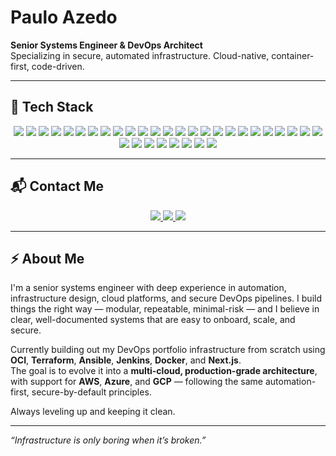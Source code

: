 # Paulo Azedo

**Senior Systems Engineer & DevOps Architect**  
Specializing in secure, automated infrastructure. Cloud-native, container-first, code-driven.

---

## 🧰 Tech Stack

<div align="center">

<!-- Cloud Providers -->
<img src="https://img.shields.io/badge/AWS-232F3E?style=for-the-badge&logo=amazonaws&logoColor=white" />
<img src="https://img.shields.io/badge/Azure-0078D4?style=for-the-badge&logo=microsoftazure&logoColor=white" />
<img src="https://img.shields.io/badge/OCI-F80000?style=for-the-badge&logo=oracle&logoColor=white" />
<img src="https://img.shields.io/badge/GCP-4285F4?style=for-the-badge&logo=googlecloud&logoColor=white" />

<!-- Infrastructure as Code & Automation -->
<img src="https://img.shields.io/badge/Terraform-623CE4?style=for-the-badge&logo=terraform&logoColor=white" />
<img src="https://img.shields.io/badge/Ansible-EE0000?style=for-the-badge&logo=ansible&logoColor=white" />
<img src="https://img.shields.io/badge/CloudFormation-FF4F8B?style=for-the-badge&logo=aws&logoColor=white" />

<!-- CI/CD -->
<img src="https://img.shields.io/badge/Jenkins-D24939?style=for-the-badge&logo=jenkins&logoColor=white" />
<img src="https://img.shields.io/badge/GitHub_Actions-2088FF?style=for-the-badge&logo=githubactions&logoColor=white" />
<img src="https://img.shields.io/badge/GitLab-FC6D26?style=for-the-badge&logo=gitlab&logoColor=white" />

<!-- Containers & Orchestration -->
<img src="https://img.shields.io/badge/Docker-2496ED?style=for-the-badge&logo=docker&logoColor=white" />
<img src="https://img.shields.io/badge/Kubernetes-326CE5?style=for-the-badge&logo=kubernetes&logoColor=white" />
<img src="https://img.shields.io/badge/VMware-607078?style=for-the-badge&logo=vmware&logoColor=white" />

<!-- Web Stack -->
<img src="https://img.shields.io/badge/Nginx-009639?style=for-the-badge&logo=nginx&logoColor=white" />
<img src="https://img.shields.io/badge/Let's Encrypt-003A70?style=for-the-badge&logo=letsencrypt&logoColor=white" />
<img src="https://img.shields.io/badge/React-20232a?style=for-the-badge&logo=react&logoColor=61dafb" />
<img src="https://img.shields.io/badge/Next.js-000000?style=for-the-badge&logo=nextdotjs&logoColor=white" />
<img src="https://img.shields.io/badge/Tailwind CSS-38B2AC?style=for-the-badge&logo=tailwind-css&logoColor=white" />

<!-- Operating Systems -->
<img src="https://img.shields.io/badge/Linux-FCC624?style=for-the-badge&logo=linux&logoColor=black" />
<img src="https://img.shields.io/badge/Windows-0078D6?style=for-the-badge&logo=windows&logoColor=white" />
<img src="https://img.shields.io/badge/macOS-000000?style=for-the-badge&logo=apple&logoColor=white" />

<!-- Monitoring -->
<img src="https://img.shields.io/badge/Grafana-F46800?style=for-the-badge&logo=grafana&logoColor=white" />
<img src="https://img.shields.io/badge/Prometheus-E6522C?style=for-the-badge&logo=prometheus&logoColor=white" />
<img src="https://img.shields.io/badge/Nagios-000000?style=for-the-badge&logo=nagios&logoColor=white" />

<!-- Languages -->
<img src="https://img.shields.io/badge/Bash-121011?style=for-the-badge&logo=gnubash&logoColor=white" />
<img src="https://img.shields.io/badge/Python-3776AB?style=for-the-badge&logo=python&logoColor=white" />

<!-- Databases -->
<img src="https://img.shields.io/badge/PostgreSQL-336791?style=for-the-badge&logo=postgresql&logoColor=white" />
<img src="https://img.shields.io/badge/Oracle-F80000?style=for-the-badge&logo=oracle&logoColor=white" />
<img src="https://img.shields.io/badge/MySQL-4479A1?style=for-the-badge&logo=mysql&logoColor=white" />

<!-- Tools & Methods -->
<img src="https://img.shields.io/badge/RedHat-EE0000?style=for-the-badge&logo=redhat&logoColor=white" />
<img src="https://img.shields.io/badge/Jira-0052CC?style=for-the-badge&logo=jira&logoColor=white" />
<img src="https://img.shields.io/badge/Scrum-6DB33F?style=for-the-badge&logo=scrumalliance&logoColor=white" />
<img src="https://img.shields.io/badge/ITIL-7B00FF?style=for-the-badge&logoColor=white" />

</div>

---

## 📬 Contact Me

<div align="center">
  <a href="https://www.linkedin.com/in/pauloazedo/">
    <img src="https://img.shields.io/badge/LinkedIn-0077b5?style=for-the-badge&logo=linkedin&logoColor=white" />
  </a>
  <a href="https://www.pauloazedo.dev">
    <img src="https://img.shields.io/badge/Website-000000?style=for-the-badge&logo=About.me&logoColor=white" />
  </a>
  <a href="mailto:paulo@pauloazedo.dev">
    <img src="https://img.shields.io/badge/Email-D14836?style=for-the-badge&logo=gmail&logoColor=white" />
  </a>
</div>

---

## ⚡ About Me

I'm a senior systems engineer with deep experience in automation, infrastructure design, cloud platforms, and secure DevOps pipelines. I build things the right way — modular, repeatable, minimal-risk — and I believe in clear, well-documented systems that are easy to onboard, scale, and secure.

Currently building out my DevOps portfolio infrastructure from scratch using **OCI**, **Terraform**, **Ansible**, **Jenkins**, **Docker**, and **Next.js**.  
The goal is to evolve it into a **multi-cloud, production-grade architecture**, with support for **AWS**, **Azure**, and **GCP** — following the same automation-first, secure-by-default principles.

Always leveling up and keeping it clean.

---

_“Infrastructure is only boring when it’s broken.”_
